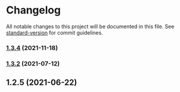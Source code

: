 # Changelog

All notable changes to this project will be documented in this file. See [standard-version](https://github.com/conventional-changelog/standard-version) for commit guidelines.

### [1.3.4](https://github.com/thinkkoa/koatty_payload/compare/v1.3.2...v1.3.4) (2021-11-18)

### [1.3.2](https://github.com/thinkkoa/koatty_payload/compare/v1.2.5...v1.3.2) (2021-07-12)

## 1.2.5 (2021-06-22)
